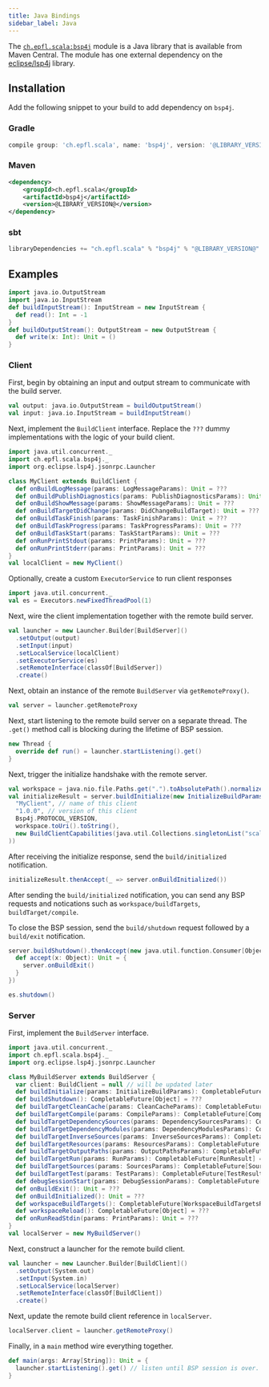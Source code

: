```yaml
---
title: Java Bindings
sidebar_label: Java
---
```


The
[`ch.epfl.scala:bsp4j`](https://mvnrepository.com/artifact/ch.epfl.scala/bsp4j)
module is a Java library that is available from Maven Central. The module has
one external dependency on the [eclipse/lsp4j](https://github.com/eclipse/lsp4j)
library.

## Installation

Add the following snippet to your build to add dependency on `bsp4j`.

### Gradle

```groovy
compile group: 'ch.epfl.scala', name: 'bsp4j', version: '@LIBRARY_VERSION@'
```

### Maven

```xml
<dependency>
    <groupId>ch.epfl.scala</groupId>
    <artifactId>bsp4j</artifactId>
    <version>@LIBRARY_VERSION@</version>
</dependency>
```

### sbt

```scala
libraryDependencies += "ch.epfl.scala" % "bsp4j" % "@LIBRARY_VERSION@"
```

## Examples

```scala mdoc:invisible
import java.io.OutputStream
import java.io.InputStream
def buildInputStream(): InputStream = new InputStream {
  def read(): Int = -1
}
def buildOutputStream(): OutputStream = new OutputStream {
  def write(x: Int): Unit = ()
}
```

### Client

First, begin by obtaining an input and output stream to communicate with the
build server.

```scala mdoc:silent
val output: java.io.OutputStream = buildOutputStream()
val input: java.io.InputStream = buildInputStream()
```

Next, implement the `BuildClient` interface. Replace the `???` dummy
implementations with the logic of your build client.

```scala mdoc:silent
import java.util.concurrent._
import ch.epfl.scala.bsp4j._
import org.eclipse.lsp4j.jsonrpc.Launcher

class MyClient extends BuildClient {
  def onBuildLogMessage(params: LogMessageParams): Unit = ???
  def onBuildPublishDiagnostics(params: PublishDiagnosticsParams): Unit = ???
  def onBuildShowMessage(params: ShowMessageParams): Unit = ???
  def onBuildTargetDidChange(params: DidChangeBuildTarget): Unit = ???
  def onBuildTaskFinish(params: TaskFinishParams): Unit = ???
  def onBuildTaskProgress(params: TaskProgressParams): Unit = ???
  def onBuildTaskStart(params: TaskStartParams): Unit = ???
  def onRunPrintStdout(params: PrintParams): Unit = ???
  def onRunPrintStderr(params: PrintParams): Unit = ???
}
val localClient = new MyClient()
```

Optionally, create a custom `ExecutorService` to run client responses

```scala mdoc:silent
import java.util.concurrent._
val es = Executors.newFixedThreadPool(1)
```

Next, wire the client implementation together with the remote build server.

```scala mdoc:silent
val launcher = new Launcher.Builder[BuildServer]()
  .setOutput(output)
  .setInput(input)
  .setLocalService(localClient)
  .setExecutorService(es)
  .setRemoteInterface(classOf[BuildServer])
  .create()
```

Next, obtain an instance of the remote `BuildServer` via `getRemoteProxy()`.

```scala mdoc:silent
val server = launcher.getRemoteProxy
```

Next, start listening to the remote build server on a separate thread. The
`.get()` method call is blocking during the lifetime of BSP session.

```scala mdoc:silent
new Thread {
  override def run() = launcher.startListening().get()
}
```

Next, trigger the initialize handshake with the remote server.

```scala mdoc:silent
val workspace = java.nio.file.Paths.get(".").toAbsolutePath().normalize()
val initializeResult = server.buildInitialize(new InitializeBuildParams(
  "MyClient", // name of this client
  "1.0.0", // version of this client
  Bsp4j.PROTOCOL_VERSION,
  workspace.toUri().toString(),
  new BuildClientCapabilities(java.util.Collections.singletonList("scala"))
))
```

After receiving the initialize response, send the `build/initialized`
notification.

```scala mdoc:silent
initializeResult.thenAccept(_ => server.onBuildInitialized())
```

After sending the `build/initialized` notification, you can send any BSP
requests and notications such as `workspace/buildTargets`,
`buildTarget/compile`.

To close the BSP session, send the `build/shutdown` request followed by a
`build/exit` notification.

```scala mdoc:silent
server.buildShutdown().thenAccept(new java.util.function.Consumer[Object] {
  def accept(x: Object): Unit = {
    server.onBuildExit()
  }
})

```

```scala mdoc:invisible
es.shutdown()
```

### Server

First, implement the `BuildServer` interface.

```scala mdoc:reset:silent
import java.util.concurrent._
import ch.epfl.scala.bsp4j._
import org.eclipse.lsp4j.jsonrpc.Launcher

class MyBuildServer extends BuildServer {
  var client: BuildClient = null // will be updated later
  def buildInitialize(params: InitializeBuildParams): CompletableFuture[InitializeBuildResult] = ???
  def buildShutdown(): CompletableFuture[Object] = ???
  def buildTargetCleanCache(params: CleanCacheParams): CompletableFuture[CleanCacheResult] = ???
  def buildTargetCompile(params: CompileParams): CompletableFuture[CompileResult] = ???
  def buildTargetDependencySources(params: DependencySourcesParams): CompletableFuture[DependencySourcesResult] = ???
  def buildTargetDependencyModules(params: DependencyModulesParams): CompletableFuture[DependencyModulesResult] = ???
  def buildTargetInverseSources(params: InverseSourcesParams): CompletableFuture[InverseSourcesResult] = ???
  def buildTargetResources(params: ResourcesParams): CompletableFuture[ResourcesResult] = ???
  def buildTargetOutputPaths(params: OutputPathsParams): CompletableFuture[OutputPathsResult] = ???
  def buildTargetRun(params: RunParams): CompletableFuture[RunResult] = ???
  def buildTargetSources(params: SourcesParams): CompletableFuture[SourcesResult] = ???
  def buildTargetTest(params: TestParams): CompletableFuture[TestResult] = ???
  def debugSessionStart(params: DebugSessionParams): CompletableFuture[DebugSessionAddress] = ???
  def onBuildExit(): Unit = ???
  def onBuildInitialized(): Unit = ???
  def workspaceBuildTargets(): CompletableFuture[WorkspaceBuildTargetsResult] = ???
  def workspaceReload(): CompletableFuture[Object] = ???
  def onRunReadStdin(params: PrintParams): Unit = ???
}
val localServer = new MyBuildServer()
```

Next, construct a launcher for the remote build client.

```scala mdoc:silent
val launcher = new Launcher.Builder[BuildClient]()
  .setOutput(System.out)
  .setInput(System.in)
  .setLocalService(localServer)
  .setRemoteInterface(classOf[BuildClient])
  .create()
```

Next, update the remote build client reference in `localServer`.

```scala mdoc:silent
localServer.client = launcher.getRemoteProxy()
```

Finally, in a `main` method wire everything together.

```scala mdoc:silent
def main(args: Array[String]): Unit = {
  launcher.startListening().get() // listen until BSP session is over.
}
```
